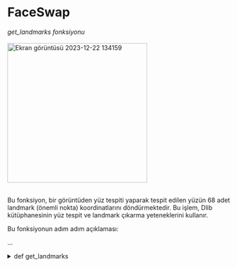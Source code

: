 # FaceSwap
*get_landmarks fonksiyonu*
<br>
<br>
<img width="316" alt="Ekran görüntüsü 2023-12-22 134159" src="https://github.com/mertefeyildiz/FaceSwap/assets/67926547/71b2b4c3-1b5f-496d-891e-a2ac080b7355">

<br>
Bu fonksiyon, bir görüntüden yüz tespiti yaparak tespit edilen yüzün 68 adet landmark (önemli nokta) koordinatlarını döndürmektedir. Bu işlem, Dlib kütüphanesinin yüz tespit ve landmark çıkarma yeteneklerini kullanır.

Bu fonksiyonun adım adım açıklaması:

...

<details>
<summary>def get_landmarks</summary>

```python
rects = DETECTOR(im, 1)
```
DETECTOR değişkeni, Dlib kütüphanesinin içinde bulunan yüz tespit (face detection) modelini temsil eder.
DETECTOR(im, 1) komutu, görüntü üzerinde yüzleri tespit eder. İkinci parametre olan 1, tespit edilen yüzleri upsample etme işlemini ifade eder, yani daha hassas bir tespit için görüntüyü büyütmeye olanak tanır.

```python
if len(rects) > 1:
    raise Exception('Too Many Faces')
if len(rects) == 0:
    raise Exception('Not Enough Faces')
```
rects değişkeni, tespit edilen yüzlerin dikdörtgen bölgelerini içerir.
Eğer tespit edilen yüz sayısı birden fazla ise (len(rects) > 1), bir hata fırlatılır ve "Too Many Faces" mesajı gösterilir.
Eğer hiç yüz tespit edilemezse (len(rects) == 0), yine bir hata fırlatılır ve "Not Enough Faces" mesajı gösterilir.

```python
return numpy.array([[p.x, p.y] for p in PREDICTOR(im, rects[0]).parts()])
```

PREDICTOR değişkeni, Dlib kütüphanesinin yüz landmark çıkarma modelini temsil eder.
PREDICTOR(im, rects[0]) komutu, tespit edilen ilk yüz üzerinde landmark çıkarma işlemini gerçekleştirir.
p.x ve p.y, her bir landmark noktasının x ve y koordinatlarını temsil eder.
Bu koordinatlar, bir Numpy dizisi içinde saklanarak fonksiyon tarafından döndürülür.
Bu fonksiyon, bir görüntüde yüz tespiti yapar ve tespit edilen yüzün landmark koordinatlarını içeren bir Numpy dizisi döndürür. Bu landmark noktaları, yüzün çeşitli bölgelerini (gözler, burun, ağız, vb.) temsil eder ve genellikle yüzün şeklini ve özelliklerini yakalamak için kullanılır.


...

<details>
<summary>def transformation_from_points</summary>
    
Bu fonksiyon, Procrustes problemini çözmek için kullanılır ve iki nokta kümesi arasındaki en iyi uyumu bulur. Fonksiyon açıklaması:

Parametreler:

points1: İlk nokta kümesi. Buradaki noktalar, dönüşümü almak istediğimiz orijinal noktalardır.
points2: İkinci nokta kümesi. Bu noktalar, orijinal noktaların yerine geçecek olan noktalardır.
Veri Tipi Dönüşümleri:

points1 ve points2 Numpy dizilerine dönüştürülür. Bu, daha sonra kullanılacak matematiksel işlemleri gerçekleştirmek için gerekli olan veri tipini sağlar.
```python
    points1 = points1.astype(numpy.float64)
    points2 = points2.astype(numpy.float64)
```
Merkezleme:

c1 ve c2, her bir nokta kümesinin merkezini temsil eden vektörlerdir. Bu merkez vektörleri, noktaların etrafında dönmek ve ölçeklendirmek için kullanılacaktır.
Her iki nokta kümesi de kendi merkezinden çıkartılır, böylece her iki küme de orijin etrafında hizalanır.
```python
    c1 = numpy.mean(points1, axis=0)
    c2 = numpy.mean(points2, axis=0)
    points1 -= c1
    points2 -= c2
```
Ölçeklendirme:

s1 ve s2, her bir nokta kümesinin standart sapmasını temsil eden ölçek faktörleridir.
Her iki küme, kendi standart sapmasına bölünerek normalize edilir.
```python
    s1 = numpy.std(points1)
    s2 = numpy.std(points2)
    points1 /= s1
    points2 /= s2
```
SVD (Singular Value Decomposition):

Singular Value Decomposition (Tekil Değer Ayrışımı) işlemi gerçekleştirilir. Bu işlem, matris çarpanlarına ayrıştırma işlemidir.
U, S, ve Vt, SVD işleminden elde edilen bileşenlerdir.
```python
    U, S, Vt = numpy.linalg.svd(points1.T @ points2) # @ --> *
```

Döndürme Matrisi (R) Bulma:
```python
    R = (U @ Vt).T # @ --> * 
```
R, döndürme matrisidir ve SVD bileşenleri kullanılarak hesaplanır.
İki matris çarpımından elde edilen çözüm aslında U * Vt matrisidir. Ancak, bu çözümün transpozu (T) alınmalıdır.<br>
Affine Dönüşüm Matrisini Oluşturma:

numpy.hstack kullanılarak R matrisi ve translasyon vektörü birleştirilir ve sonuç olarak affine dönüşüm matrisi elde edilir.
Translasyon vektörü, (c2.T - (s2 / s1) * R @ c1.T)[:,None] ifadesi ile hesaplanır.<br>
Sonuç:

Oluşturulan affine dönüşüm matrisi, [s * R | T] formülüne uyan bir matristir ve bu matris fonksiyon tarafından döndürülür.
Bu adımlar, iki nokta kümesi arasındaki en iyi uyumu sağlayan bir affine dönüşüm matrisini oluşturmak için kullanılır.
